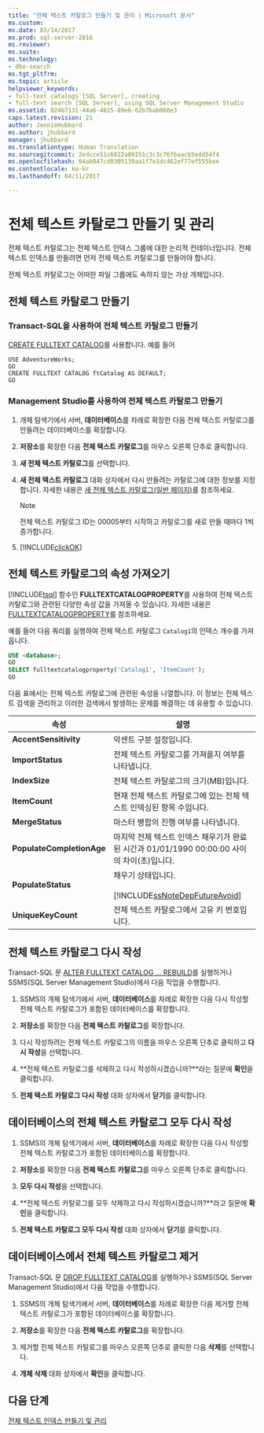 ```yaml
---
title: "전체 텍스트 카탈로그 만들기 및 관리 | Microsoft 문서"
ms.custom: 
ms.date: 03/14/2017
ms.prod: sql-server-2016
ms.reviewer: 
ms.suite: 
ms.technology:
- dbe-search
ms.tgt_pltfrm: 
ms.topic: article
helpviewer_keywords:
- full-text catalogs [SQL Server], creating
- full-text search [SQL Server], using SQL Server Management Studio
ms.assetid: 824b7131-44a6-4815-89e6-62b7bab060e3
caps.latest.revision: 21
author: JennieHubbard
ms.author: jhubbard
manager: jhubbard
ms.translationtype: Human Translation
ms.sourcegitcommit: 2edcce51c6822a89151c3c3c76fbaacb5edd54f4
ms.openlocfilehash: 04ab847cd0305139aa1f7e1dc462ef77ef555bee
ms.contentlocale: ko-kr
ms.lasthandoff: 04/11/2017

---
```

# <a name="create-and-manage-full-text-catalogs"></a>전체 텍스트 카탈로그 만들기 및 관리
전체 텍스트 카탈로그는 전체 텍스트 인덱스 그룹에 대한 논리적 컨테이너입니다. 전체 텍스트 인덱스를 만들려면 먼저 전체 텍스트 카탈로그를 만들어야 합니다.

전체 텍스트 카탈로그는 어떠한 파일 그룹에도 속하지 않는 가상 개체입니다.
  
##  <a name="creating"></a> 전체 텍스트 카탈로그 만들기  

### <a name="create-a-full-text-catalog-with-transact-sql"></a>Transact-SQL을 사용하여 전체 텍스트 카탈로그 만들기
[CREATE FULLTEXT CATALOG](../../t-sql/statements/create-fulltext-catalog-transact-sql.md)를 사용합니다. 예를 들어

```tsql 
USE AdventureWorks;  
GO  
CREATE FULLTEXT CATALOG ftCatalog AS DEFAULT;  
GO  
``` 

### <a name="create-a-full-text-catalog-with-management-studio"></a>Management Studio를 사용하여 전체 텍스트 카탈로그 만들기
1.  개체 탐색기에서 서버, **데이터베이스**를 차례로 확장한 다음 전체 텍스트 카탈로그를 만들려는 데이터베이스를 확장합니다.  
  
2.  **저장소**를 확장한 다음 **전체 텍스트 카탈로그**를 마우스 오른쪽 단추로 클릭합니다.  
  
3.  **새 전체 텍스트 카탈로그**를 선택합니다.  
  
4.  **새 전체 텍스트 카탈로그** 대화 상자에서 다시 만들려는 카탈로그에 대한 정보를 지정합니다. 자세한 내용은 [새 전체 텍스트 카탈로그&#40;일반 페이지&#41;](http://msdn.microsoft.com/library/5ed6f7cd-d9af-4439-9f33-fc935b883d91)를 참조하세요.  
  
    > [!NOTE]  
    >  전체 텍스트 카탈로그 ID는 00005부터 시작하고 카탈로그를 새로 만들 때마다 1씩 증가합니다.  
  
5.  [!INCLUDE[clickOK](../../includes/clickok-md.md)]  
  
##  <a name="props"></a> 전체 텍스트 카탈로그의 속성 가져오기  
[!INCLUDE[tsql](../../includes/tsql-md.md)] 함수인 **FULLTEXTCATALOGPROPERTY**를 사용하여 전체 텍스트 카탈로그와 관련된 다양한 속성 값을 가져올 수 있습니다. 자세한 내용은 [FULLTEXTCATALOGPROPERTY](../../t-sql/functions/fulltextcatalogproperty-transact-sql.md)를 참조하세요.

예를 들어 다음 쿼리를 실행하여 전체 텍스트 카탈로그 `Catalog1`의 인덱스 개수를 가져옵니다.

```sql 
USE <database>;  
GO  
SELECT fulltextcatalogproperty('Catalog1', 'ItemCount');  
GO  
```  
  
다음 표에서는 전체 텍스트 카탈로그에 관련된 속성을 나열합니다. 이 정보는 전체 텍스트 검색을 관리하고 이러한 검색에서 발생하는 문제를 해결하는 데 유용할 수 있습니다. 
  
|속성|설명|  
|--------------|-----------------|  
|**AccentSensitivity**|악센트 구분 설정입니다.|
|**ImportStatus**|전체 텍스트 카탈로그를 가져올지 여부를 나타냅니다.|  
|**IndexSize**|전체 텍스트 카탈로그의 크기(MB)입니다.| 
|**ItemCount**|현재 전체 텍스트 카탈로그에 있는 전체 텍스트 인덱싱된 항목 수입니다.|  
|**MergeStatus**|마스터 병합의 진행 여부를 나타냅니다.| 
|**PopulateCompletionAge**|마지막 전체 텍스트 인덱스 채우기가 완료된 시간과 01/01/1990 00:00:00 사이의 차이(초)입니다.| 
|**PopulateStatus**|채우기 상태입니다.<br /><br /> [!INCLUDE[ssNoteDepFutureAvoid](../../includes/ssnotedepfutureavoid-md.md)]|  
|**UniqueKeyCount**|전체 텍스트 카탈로그에서 고유 키 번호입니다.| 

##  <a name="rebuildone"></a> 전체 텍스트 카탈로그 다시 작성  

Transact-SQL 문 [ALTER FULLTEXT CATALOG ... REBUILD](
../../t-sql/statements/alter-fulltext-catalog-transact-sql.md)를 실행하거나 SSMS(SQL Server Management Studio)에서 다음 작업을 수행합니다.

1.  SSMS의 개체 탐색기에서 서버, **데이터베이스**를 차례로 확장한 다음 다시 작성할 전체 텍스트 카탈로그가 포함된 데이터베이스를 확장합니다.  
  
2.  **저장소**를 확장한 다음 **전체 텍스트 카탈로그**를 확장합니다.  
  
3.  다시 작성하려는 전체 텍스트 카탈로그의 이름을 마우스 오른쪽 단추로 클릭하고 **다시 작성**을 선택합니다.  
  
4.  **전체 텍스트 카탈로그를 삭제하고 다시 작성하시겠습니까?**라는 질문에 **확인**을 클릭합니다.  
  
5.  **전체 텍스트 카탈로그 다시 작성** 대화 상자에서 **닫기**를 클릭합니다.  
   
##  <a name="rebuildall"></a> 데이터베이스의 전체 텍스트 카탈로그 모두 다시 작성  

1.  SSMS의 개체 탐색기에서 서버, **데이터베이스**를 차례로 확장한 다음 다시 작성할 전체 텍스트 카탈로그가 포함된 데이터베이스를 확장합니다.  
  
2.  **저장소**를 확장한 다음 **전체 텍스트 카탈로그**를 마우스 오른쪽 단추로 클릭합니다.  
  
3.  **모두 다시 작성**을 선택합니다.  
  
4.  **전체 텍스트 카탈로그를 모두 삭제하고 다시 작성하시겠습니까?**라고 질문에 **확인**을 클릭합니다.  
  
5.  **전체 텍스트 카탈로그 모두 다시 작성** 대화 상자에서 **닫기**를 클릭합니다.  
  
  
  
##  <a name="removing"></a> 데이터베이스에서 전체 텍스트 카탈로그 제거  

Transact-SQL 문 [DROP FULLTEXT CATALOG](
../../t-sql/statements/drop-fulltext-catalog-transact-sql.md)를 실행하거나 SSMS(SQL Server Management Studio)에서 다음 작업을 수행합니다.

1.  SSMS의 개체 탐색기에서 서버, **데이터베이스**를 차례로 확장한 다음 제거할 전체 텍스트 카탈로그가 포함된 데이터베이스를 확장합니다.  
  
2.  **저장소**를 확장한 다음 **전체 텍스트 카탈로그**를 확장합니다.  
  
3.  제거할 전체 텍스트 카탈로그를 마우스 오른쪽 단추로 클릭한 다음 **삭제**를 선택합니다.  
  
4.  **개체 삭제** 대화 상자에서 **확인**을 클릭합니다.  

## <a name="next-step"></a>다음 단계
[전체 텍스트 인덱스 만들기 및 관리](../../relational-databases/search/create-and-manage-full-text-indexes.md)

